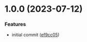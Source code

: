 # 1.0.0 (2023-07-12)


### Features

* initial commit ([ef9cc05](https://github.com/progxeno/validate/commit/ef9cc05fa95bac81a53b5b950890a6d60c29aba3))
